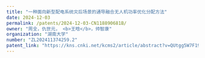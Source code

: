 ```yaml
---
title: "一种面向新型配电系统灾后场景的通导融合无人机功率优化分配方法"
date: 2024-12-03
permalink: /patents/2024-12-03-CN118890681B/
owner: "周全，仇世元， <b>王晗</b>，帅智康"
organization: "湖南大学"
number: "ZL202411374259.2"
patent_link: "https://kns.cnki.net/kcms2/article/abstract?v=QUtgg5W7F19pRpobYSm_ATOJpZ4i6nnPnIrr2Bws8sdFFoEFxCDXhluN-cdRD2mRmd3WUt9UsCVRGWPslo-AG--FHLZT09b7ftYoKQJn7MIshQF0CpX9xe4Q8VyQVr2BZVedLnZHkAnOAumj6lyBSd0Pd1YbHEqXtxCRXQGptHdR4fOIwa4qSQ==&uniplatform=NZKPT&language=CHS"
---
```


